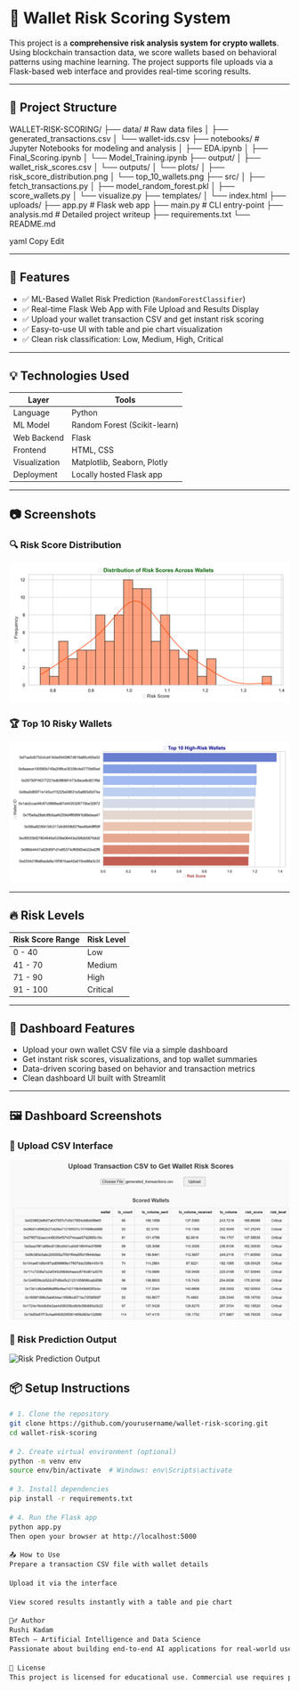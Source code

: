 # 🚀 Wallet Risk Scoring System

This project is a **comprehensive risk analysis system for crypto wallets**. Using blockchain transaction data, we score wallets based on behavioral patterns using machine learning. The project supports file uploads via a Flask-based web interface and provides real-time scoring results.

---

## 📁 Project Structure

WALLET-RISK-SCORING/
├── data/ # Raw data files
│ ├── generated_transactions.csv
│ └── wallet-ids.csv
├── notebooks/ # Jupyter Notebooks for modeling and analysis
│ ├── EDA.ipynb
│ ├── Final_Scoring.ipynb
│ └── Model_Training.ipynb
├── output/
│ ├── wallet_risk_scores.csv
│ └── outputs/
│ └── plots/
│ ├── risk_score_distribution.png
│ └── top_10_wallets.png
├── src/
│ ├── fetch_transactions.py
│ ├── model_random_forest.pkl
│ ├── score_wallets.py
│ └── visualize.py
├── templates/
│ └── index.html
├── uploads/
├── app.py # Flask web app
├── main.py # CLI entry-point
├── analysis.md # Detailed project writeup
├── requirements.txt
└── README.md

yaml
Copy
Edit

---

## 📌 Features

- ✅ ML-Based Wallet Risk Prediction (`RandomForestClassifier`)
- ✅ Real-time Flask Web App with File Upload and Results Display
- ✅ Upload your wallet transaction CSV and get instant risk scoring
- ✅ Easy-to-use UI with table and pie chart visualization
- ✅ Clean risk classification: Low, Medium, High, Critical

---

## 💡 Technologies Used

| Layer       | Tools                             |
|------------|-----------------------------------|
| Language    | Python                            |
| ML Model    | Random Forest (Scikit-learn)       |
| Web Backend | Flask                             |
| Frontend    | HTML, CSS                         |
| Visualization | Matplotlib, Seaborn, Plotly     |
| Deployment | Locally hosted Flask app          |

---

## 📷 Screenshots

### 🔍 Risk Score Distribution  
![Risk Score Distribution](https://raw.githubusercontent.com/Rushikesh1912/Wallet-Risk-Scoring/main/outputs/plots/risk_score_distribution.png)

### 🏆 Top 10 Risky Wallets  
![Top 10 Wallets](https://raw.githubusercontent.com/Rushikesh1912/Wallet-Risk-Scoring/main/outputs/plots/top_10_wallets.png)


---

## 🔥 Risk Levels

| Risk Score Range | Risk Level  |
|------------------|-------------|
| 0 - 40           | Low         |
| 41 - 70          | Medium      |
| 71 - 90          | High        |
| 91 - 100         | Critical    |

---

## 🚀 Dashboard Features

- Upload your own wallet CSV file via a simple dashboard
- Get instant risk scores, visualizations, and top wallet summaries
- Data-driven scoring based on behavior and transaction metrics
- Clean dashboard UI built with Streamlit

---

## 🖼️ Dashboard Screenshots

### 🧾 Upload CSV Interface
![Result](https://raw.githubusercontent.com/Rushikesh1912/Wallet-Risk-Scoring/main/output/result.png.jpg)

### 🧮 Risk Prediction Output
![Risk Prediction Output](https://github.com/Rushikesh1912/Wallet-Risk-Scoring/blob/main/outputs/screenshots/result_output_ui.png)


## 📦 Setup Instructions

```bash
# 1. Clone the repository
git clone https://github.com/yourusername/wallet-risk-scoring.git
cd wallet-risk-scoring

# 2. Create virtual environment (optional)
python -m venv env
source env/bin/activate  # Windows: env\Scripts\activate

# 3. Install dependencies
pip install -r requirements.txt

# 4. Run the Flask app
python app.py
Then open your browser at http://localhost:5000

📤 How to Use
Prepare a transaction CSV file with wallet details

Upload it via the interface

View scored results instantly with a table and pie chart

🙋‍♂️ Author
Rushi Kadam
BTech – Artificial Intelligence and Data Science
Passionate about building end-to-end AI applications for real-world use cases.

📃 License
This project is licensed for educational use. Commercial use requires permission.
